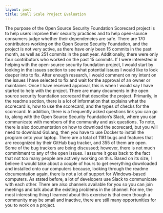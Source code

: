 ```yaml
---
layout: post
title: Small Scale Project Evaluation
---
```


The purpose of the Open Source Security Foundation Scorecard
 project is to help users improve their security practices and to help 
open-source consumers judge whether their dependencies are safe.
 There are 170 contributors working on the Open Source Security
 Foundation, and the project is not very active, as there have only been 
15 commits in the past month, as well as 251 commits in the past year. 
Additionally, there were only four contributors who worked on the past 
15 commits. If I were interested in helping with the open-source security
 foundation project, I would start by looking in the issues section to see 
what potential issues I would like to look deeper into to fix. After enough 
research, I would comment on my intent on the issues I have selected to
 fix and wait for the approval of an owner or maintainer. Once I have received 
approval, this is when I would say I have started to help with the project. 
There are many documents in the open source security foundation 
scorecard that describe the project. Primarily, in the readme section, 
there is a lot of information that explains what the scorecard is, how to use 
the scorecard, and the types of checks for the scorecard. In addition, 
there is a frequently asked questions link you can go to, along with the 
Open Source Security Foundation’s Slack, where you can communicate 
with members of the community and ask questions. To note, there is also
 documentation on how to download the scorecard, but you will need to 
download GoLang, then you have to use Docker to install the program onto
 your laptop. There are a total of 1181 bugs and features that are recognized
 by their GitHub bug tracker, and 355 of them are open. Some of the bug
 trackers are being discussed; however, there is not much commitment to
 any of the open issues. I assume it goes back to the fact that not too many
 people are actively working on this. Based on its size, I believe it would take
 about a couple of hours to get everything downloaded and installed onto 
our computers because, looking through the readme documentation again,
 there is not a lot of support for Windows-based computers. As stated
 before, a lot of developers use Slack to communicate with each other. 
There are also channels available for you so you can join meetings and
 talk about the existing problems in the channel. For me, the most interesting
 thing I learned about this exercise is that even though a community may
 be small and inactive, there are still many opportunities for you to work 
on a project.
